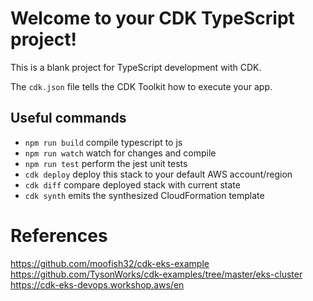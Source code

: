 # Welcome to your CDK TypeScript project!

This is a blank project for TypeScript development with CDK.

The `cdk.json` file tells the CDK Toolkit how to execute your app.

## Useful commands

 * `npm run build`   compile typescript to js
 * `npm run watch`   watch for changes and compile
 * `npm run test`    perform the jest unit tests
 * `cdk deploy`      deploy this stack to your default AWS account/region
 * `cdk diff`        compare deployed stack with current state
 * `cdk synth`       emits the synthesized CloudFormation template

 # References
 https://github.com/moofish32/cdk-eks-example
 https://github.com/TysonWorks/cdk-examples/tree/master/eks-cluster
 https://cdk-eks-devops.workshop.aws/en
